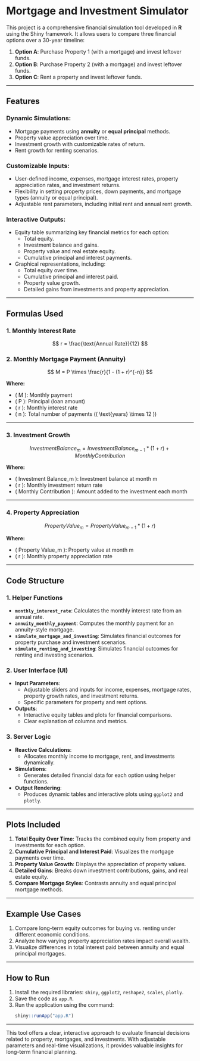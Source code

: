 # Mortgage and Investment Simulator

This project is a comprehensive financial simulation tool developed in **R** using the Shiny framework. It allows users to compare three financial options over a 30-year timeline:

1. **Option A**: Purchase Property 1 (with a mortgage) and invest leftover funds.
2. **Option B**: Purchase Property 2 (with a mortgage) and invest leftover funds.
3. **Option C**: Rent a property and invest leftover funds.

---

## Features

### **Dynamic Simulations**:
- Mortgage payments using **annuity** or **equal principal** methods.
- Property value appreciation over time.
- Investment growth with customizable rates of return.
- Rent growth for renting scenarios.

### **Customizable Inputs**:
- User-defined income, expenses, mortgage interest rates, property appreciation rates, and investment returns.
- Flexibility in setting property prices, down payments, and mortgage types (annuity or equal principal).
- Adjustable rent parameters, including initial rent and annual rent growth.

### **Interactive Outputs**:
- Equity table summarizing key financial metrics for each option:
  - Total equity.
  - Investment balance and gains.
  - Property value and real estate equity.
  - Cumulative principal and interest payments.
- Graphical representations, including:
  - Total equity over time.
  - Cumulative principal and interest paid.
  - Property value growth.
  - Detailed gains from investments and property appreciation.

---

## Formulas Used

### 1. Monthly Interest Rate

$$
r = \frac{\text{Annual Rate}}{12}
$$

### 2. Monthly Mortgage Payment (Annuity)

$$ 
M = P \times \frac{r}{1 - (1 + r)^{-n}} 
$$

**Where:**
- \( M \): Monthly payment  
- \( P \): Principal (loan amount)  
- \( r \): Monthly interest rate  
- \( n \): Total number of payments (\( \text{years} \times 12 \))

---

### 3. Investment Growth

$$ 
Investment Balance_m = Investment Balance_{m-1} * (1 + r) + Monthly Contribution
$$

**Where:**
 - \( Investment Balance_m \):  Investment balance at month m
 - \( r \):  Monthly investment return rate
 - \( Monthly Contribution \):  Amount added to the investment each month
---


### 4. Property Appreciation

$$ 
Property Value_m = Property Value_{m-1} * (1 + r)
$$

**Where:**
 - \( Property Value_m \):  Property value at month m
 - \( r \):  Monthly property appreciation rate


---

## Code Structure

### **1. Helper Functions**
- **`monthly_interest_rate`**: Calculates the monthly interest rate from an annual rate.
- **`annuity_monthly_payment`**: Computes the monthly payment for an annuity-style mortgage.
- **`simulate_mortgage_and_investing`**: Simulates financial outcomes for property purchase and investment scenarios.
- **`simulate_renting_and_investing`**: Simulates financial outcomes for renting and investing scenarios.

### **2. User Interface (UI)**
- **Input Parameters**:
  - Adjustable sliders and inputs for income, expenses, mortgage rates, property growth rates, and investment returns.
  - Specific parameters for property and rent options.
- **Outputs**:
  - Interactive equity tables and plots for financial comparisons.
  - Clear explanation of columns and metrics.

### **3. Server Logic**
- **Reactive Calculations**:
  - Allocates monthly income to mortgage, rent, and investments dynamically.
- **Simulations**:
  - Generates detailed financial data for each option using helper functions.
- **Output Rendering**:
  - Produces dynamic tables and interactive plots using `ggplot2` and `plotly`.

---

## Plots Included

1. **Total Equity Over Time**: Tracks the combined equity from property and investments for each option.
2. **Cumulative Principal and Interest Paid**: Visualizes the mortgage payments over time.
3. **Property Value Growth**: Displays the appreciation of property values.
4. **Detailed Gains**: Breaks down investment contributions, gains, and real estate equity.
5. **Compare Mortgage Styles**: Contrasts annuity and equal principal mortgage methods.

---

## Example Use Cases

1. Compare long-term equity outcomes for buying vs. renting under different economic conditions.
2. Analyze how varying property appreciation rates impact overall wealth.
3. Visualize differences in total interest paid between annuity and equal principal mortgages.

---

## How to Run

1. Install the required libraries: `shiny`, `ggplot2`, `reshape2`, `scales`, `plotly`.
2. Save the code as `app.R`.
3. Run the application using the command:  
   ```R
   shiny::runApp("app.R")
   ```

---

This tool offers a clear, interactive approach to evaluate financial decisions related to property, mortgages, and investments. With adjustable parameters and real-time visualizations, it provides valuable insights for long-term financial planning.
